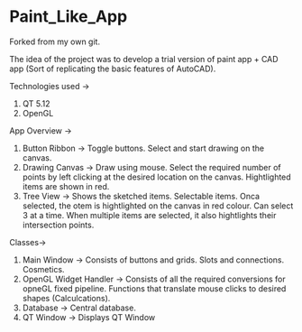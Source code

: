 # Paint_Like_App
Forked from my own git. 

The idea of the project was to develop a trial version of paint app + CAD app (Sort of replicating the basic features of AutoCAD).

Technologies used -> 
1. QT 5.12
2. OpenGL 

App Overview ->
1. Button Ribbon -> Toggle buttons. Select and start drawing on the canvas. 
2. Drawing Canvas -> Draw using mouse. Select the required number of points by left clicking at the desired location on the canvas. Hightlighted items are shown in red.
3. Tree View -> Shows the sketched items. Selectable items. Onca selected, the otem is hightlighted on the canvas in red colour. Can select 3 at a time. 
             When multiple items are selected, it also hightlights their intersection points.

Classes->
1. Main Window -> Consists of buttons and grids. Slots and connections. Cosmetics.
2. OpenGL Widget Handler -> Consists of all the required conversions for opneGL fixed pipeline. Functions that translate mouse clicks to desired shapes (Calculcations).
3. Database -> Central database. 
4. QT Window -> Displays QT Window
